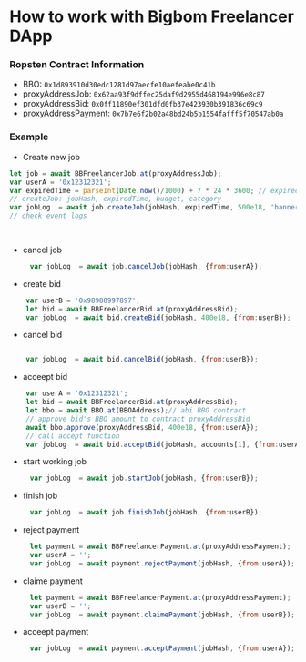 # How to work with Bigbom Freelancer DApp

### Ropsten Contract Information 

* BBO: `0x1d893910d30edc1281d97aecfe10aefeabe0c41b`
* proxyAddressJob: `0x62aa93f9dffec25daf9d2955d468194e996e8c87`
* proxyAddressBid: `0x0ff11890ef301dfd0fb37e423930b391836c69c9`
* proxyAddressPayment: `0x7b7e6f2b02a48bd24b5b1554fafff5f70547ab0a`

### Example

* Create new job

```javascript
let job = await BBFreelancerJob.at(proxyAddressJob);
var userA = '0x12312321';
var expiredTime = parseInt(Date.now()/1000) + 7 * 24 * 3600; // expired after 7 days
// createJob: jobHash, expiredTime, budget, category
var jobLog  = await job.createJob(jobHash, expiredTime, 500e18, 'banner', {from:userA});
// check event logs

    
```

* cancel job 
```javascript
     var jobLog  = await job.cancelJob(jobHash, {from:userA});
```
* create bid

```javascript
    var userB = '0x98988997897';
    let bid = await BBFreelancerBid.at(proxyAddressBid);
    var jobLog  = await bid.createBid(jobHash, 400e18, {from:userB});
```

* cancel bid
```javascript

    var jobLog  = await bid.cancelBid(jobHash, {from:userB});
```

* acceept bid
```javascript
	var userA = '0x12312321';
    let bid = await BBFreelancerBid.at(proxyAddressBid);
    let bbo = await BBO.at(BBOAddress);// abi BBO contract
    // approve bid's BBO amount to contract proxyAddressBid
    await bbo.approve(proxyAddressBid, 400e18, {from:userA});
    // call accept function
    var jobLog  = await bid.acceptBid(jobHash, accounts[1], {from:userA});
```
* start working job
```javascript
     var jobLog  = await job.startJob(jobHash, {from:userB});
```
* finish job
```javascript
     var jobLog  = await job.finishJob(jobHash, {from:userB});
```
* reject payment
```javascript
     let payment = await BBFreelancerPayment.at(proxyAddressPayment);
     var userA = '';
     var jobLog  = await payment.rejectPayment(jobHash, {from:userA});
```
* claime payment
```javascript
     let payment = await BBFreelancerPayment.at(proxyAddressPayment);
     var userB = '';
     var jobLog  = await payment.claimePayment(jobHash, {from:userB});
```
* acceept payment
```javascript
     var jobLog  = await payment.acceptPayment(jobHash, {from:userA});
```